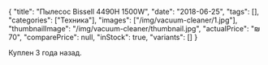 {
    "title": "Пылесос Bissell 4490H 1500W",
    "date": "2018-06-25",
    "tags": [],
    "categories": ["Техника"],
    "images": ["/img/vacuum-cleaner/1.jpg"],
    "thumbnailImage": "/img/vacuum-cleaner/thumbnail.jpg",
    "actualPrice": "₪ 70",
    "comparePrice": null,
    "inStock": true,
    "variants": []
}

Куплен 3 года назад.
